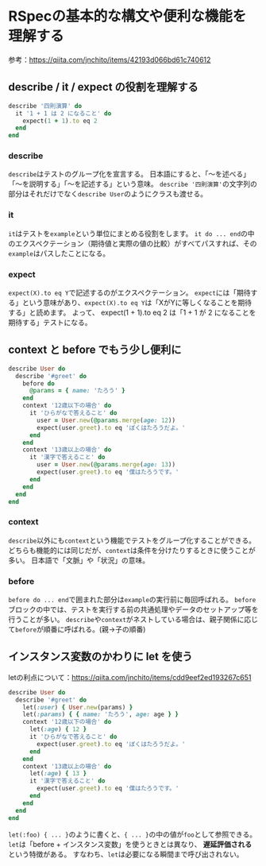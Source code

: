 # RSpecの基本的な構文や便利な機能を理解する

参考：https://qiita.com/jnchito/items/42193d066bd61c740612

## describe / it / expect の役割を理解する

```ruby
describe '四則演算' do
  it '1 + 1 は 2 になること' do
    expect(1 + 1).to eq 2
  end
end
```

### describe

`describe`はテストのグループ化を宣言する。
日本語にすると、「～を述べる」「～を説明する」「～を記述する」という意味。
`describe '四則演算'`の文字列の部分はそれだけでなく`describe User`のようにクラスも渡せる。

### it

`it`はテストを`example`という単位にまとめる役割をします。
`it do ... end`の中のエクスペクテーション（期待値と実際の値の比較）がすべてパスすれば、その`example`はパスしたことになる。

### expect

`expect(X).to eq Y`で記述するのがエクスペクテーション。
`expect`には「期待する」という意味があり、`expect(X).to eq Y`は「XがYに等しくなることを期待する」と読めます。
よって、 expect(1 + 1).to eq 2 は「1 + 1 が 2 になることを期待する」テストになる。

## context と before でもう少し便利に

```ruby
describe User do
  describe '#greet' do
    before do
      @params = { name: 'たろう' }
    end
    context '12歳以下の場合' do
      it 'ひらがなで答えること' do
        user = User.new(@params.merge(age: 12))
        expect(user.greet).to eq 'ぼくはたろうだよ。'
      end
    end
    context '13歳以上の場合' do
      it '漢字で答えること' do
        user = User.new(@params.merge(age: 13))
        expect(user.greet).to eq '僕はたろうです。'
      end
    end
  end
end
```

### context

`describe`以外にも`context`という機能でテストをグループ化することができる。
どちらも機能的には同じだが、`context`は条件を分けたりするときに使うことが多い。
日本語で「文脈」や「状況」の意味。

### before

`before do ... end`で囲まれた部分は`example`の実行前に毎回呼ばれる。
`before`ブロックの中では、テストを実行する前の共通処理やデータのセットアップ等を行うことが多い。
`describe`や`context`がネストしている場合は、親子関係に応じて`before`が順番に呼ばれる。(親→子の順番)

## インスタンス変数のかわりに let を使う

letの利点について：https://qiita.com/jnchito/items/cdd9eef2ed193267c651

```ruby
describe User do
  describe '#greet' do
    let(:user) { User.new(params) }
    let(:params) { { name: 'たろう', age: age } }
    context '12歳以下の場合' do
      let(:age) { 12 }
      it 'ひらがなで答えること' do
        expect(user.greet).to eq 'ぼくはたろうだよ。'
      end
    end
    context '13歳以上の場合' do
      let(:age) { 13 }
      it '漢字で答えること' do
        expect(user.greet).to eq '僕はたろうです。'
      end
    end
  end
end
```

`let(:foo) { ... }`のように書くと、`{ ... }`の中の値が`foo`として参照できる。
`let`は「before + インスタンス変数」を使うときとは異なり、 __遅延評価される__ という特徴がある。
すなわち、`let`は必要になる瞬間まで呼び出されない。
